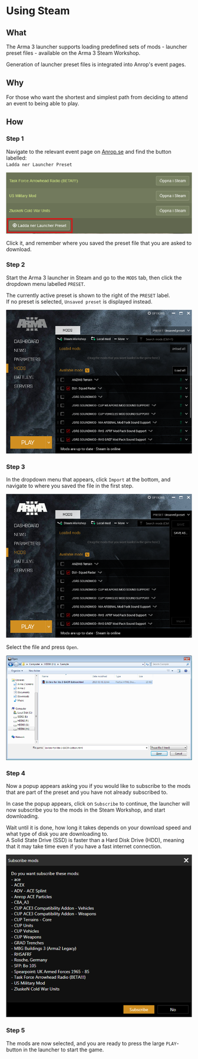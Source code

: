 # Using Steam

## What

The Arma 3 launcher supports loading predefined sets of mods - launcher preset files - available on the Arma 3 Steam Workshop.

Generation of launcher preset files is integrated into Anrop's event pages.

## Why

For those who want the shortest and simplest path from deciding to attend an event to being able to play.

## How

### Step 1

Navigate to the relevant event page on [Anrop.se](https://www.anrop.se) and find the button labelled:  
`Ladda ner Launcher Preset`

![Download preset](./assets/download_preset.png)

Click it, and remember where you saved the preset file that you are asked to download.

### Step 2

Start the Arma 3 launcher in Steam and go to the `MODS` tab, then click the dropdown menu labelled `PRESET`.

The currently active preset is shown to the right of the `PRESET` label.  
If no preset is selected, `Unsaved preset` is displayed instead.

![Open launcher](./assets/open_launcher.png)

### Step 3

In the dropdown menu that appears, click `Import` at the bottom, and navigate to where you saved the file in the first step.  

![Import preset file](./assets/import_preset_file.png)

Select the file and press `Open`.

![Select preset file](./assets/select_preset_file.png)

### Step 4

Now a popup appears asking you if you would like to subscribe to the mods that are part of the preset and you have not already subscribed to.

In case the popup appears, click on `Subscribe` to continue, the launcher will now subscribe you to the mods in the Steam Workshop, and start downloading.

Wait until it is done, how long it takes depends on your download speed and what type of disk you are downloading to.  
A Solid State Drive (SSD) is faster than a Hard Disk Drive (HDD), meaning that it may take time even if you have a fast internet connection.

![Subscription Popup](./assets/subscription_popup.png)

### Step 5

The mods are now selected, and you are ready to press the large `PLAY`-button in the launcher to start the game.
